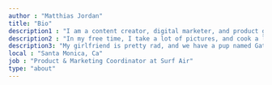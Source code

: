 ```yaml
---
author : "Matthias Jordan"
title: "Bio"
description1 : "I am a content creator, digital marketer, and product guy at Surf Air. My background includes a BA in Photography from Brooks Institute, traditional design, and some front-end chops."
description2 : "In my free time, I take a lot of pictures, and cook a lot of food. Sometimes the two coincide, and I end up with a new post over on C Breezy. If it's the summer, I can usually be found near the beach or manning a grill."
description3: "My girlfriend is pretty rad, and we have a pup named Gatsby - a mini Aussie Shep who does his darnedest to terrorize every squirrel in existence. It's a serious job, and someone has to do it."
local : "Santa Monica, Ca"
job : "Product & Marketing Coordinator at Surf Air"
type: "about"
---
```

